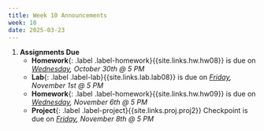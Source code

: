 ```yaml
---
title: Week 10 Announcements
week: 10
date: 2025-03-23
---
```


1. **Assignments Due**
    * **Homework**{: .label .label-homework}{{site.links.hw.hw08}} is due on *<u>Wednesday</u>, October 30th @ 5 PM*
    * **Lab**{: .label .label-lab}{{site.links.lab.lab08}} is due on *<u>Friday</u>, November 1st @ 5 PM*
    * **Homework**{: .label .label-homework}{{site.links.hw.hw09}} is due on *<u>Wednesday</u>, November 6th @ 5 PM*
    * **Project**{: .label .label-project}{{site.links.proj.proj2}} Checkpoint is due on *<u>Friday</u>, November 8th @ 5 PM*

